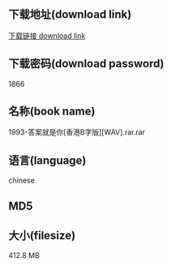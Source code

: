 ## 下载地址(download link)
[下载链接 download link](https://voluble-croquembouche-d321dc.netlify.app/?s=1993-%E7%AD%94%E6%A1%88%E5%B0%B1%E6%98%AF%E4%BD%A0%5B%E9%A6%99%E6%B8%AFB%E5%AD%97%E7%89%88%5D%5BWAV%5D.rar)

## 下载密码(download password)
1866

## 名称(book name)
1993-答案就是你[香港B字版][WAV].rar.rar

## 语言(language)
chinese

## MD5


## 大小(filesize)
412.8 MB
